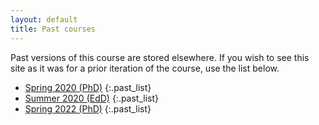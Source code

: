 ```yaml
---
layout: default
title: Past courses
---
```


Past versions of this course are stored elsewhere. If you wish to see
this site as it was for a prior iteration of the course, use the list
below.

* [Spring 2020 (PhD)](https://edquant.github.io/past/edh7916/2020/spring)
{:.past_list}
* [Summer 2020 (EdD)](https://edquant.github.io/past/edh7916/2020/summer)
{:.past_list}
* [Spring 2022 (PhD)](https://edquant.github.io/past/edh7916/2022/spring)
{:.past_list}
